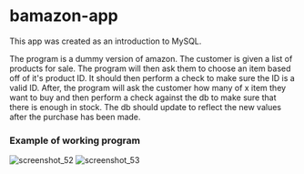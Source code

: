 # bamazon-app

This app was created as an introduction to MySQL. 

The program is a dummy version of amazon. The customer is given a list of products for sale. The program will then ask them to choose an item based off of it's product ID. It should then perform a check to make sure the ID is a valid ID. After, the program will ask the customer how many of x item they want to buy and then perform a check against the db to make sure that there is enough in stock. The db should update to reflect the new values after the purchase has been made.

### Example of working program
![screenshot_52](https://user-images.githubusercontent.com/44615072/53760695-41639e00-3e89-11e9-8c31-5681b70d878a.png)
![screenshot_53](https://user-images.githubusercontent.com/44615072/53760777-7ec82b80-3e89-11e9-8e7f-14c5a0c3e1ae.png)
